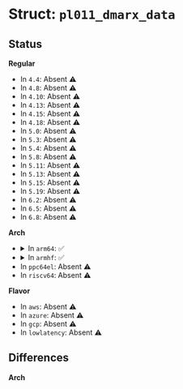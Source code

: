 # Struct: <code>pl011_dmarx_data</code>

## Status
<b>Regular</b>
<ul>
<li>
In <code>4.4</code>: Absent ⚠️
</li>
<li>
In <code>4.8</code>: Absent ⚠️
</li>
<li>
In <code>4.10</code>: Absent ⚠️
</li>
<li>
In <code>4.13</code>: Absent ⚠️
</li>
<li>
In <code>4.15</code>: Absent ⚠️
</li>
<li>
In <code>4.18</code>: Absent ⚠️
</li>
<li>
In <code>5.0</code>: Absent ⚠️
</li>
<li>
In <code>5.3</code>: Absent ⚠️
</li>
<li>
In <code>5.4</code>: Absent ⚠️
</li>
<li>
In <code>5.8</code>: Absent ⚠️
</li>
<li>
In <code>5.11</code>: Absent ⚠️
</li>
<li>
In <code>5.13</code>: Absent ⚠️
</li>
<li>
In <code>5.15</code>: Absent ⚠️
</li>
<li>
In <code>5.19</code>: Absent ⚠️
</li>
<li>
In <code>6.2</code>: Absent ⚠️
</li>
<li>
In <code>6.5</code>: Absent ⚠️
</li>
<li>
In <code>6.8</code>: Absent ⚠️
</li>
</ul>
<b>Arch</b>
<ul>
<li>
<details>
<summary>In <code>arm64</code>: ✅</summary>

```c
struct pl011_dmarx_data {
    struct dma_chan *chan;
    struct completion complete;
    bool use_buf_b;
    struct pl011_sgbuf sgbuf_a;
    struct pl011_sgbuf sgbuf_b;
    dma_cookie_t cookie;
    bool running;
    struct timer_list timer;
    unsigned int last_residue;
    long unsigned int last_jiffies;
    bool auto_poll_rate;
    unsigned int poll_rate;
    unsigned int poll_timeout;
};
```
</details>
</li>
<li>
<details>
<summary>In <code>armhf</code>: ✅</summary>

```c
struct pl011_dmarx_data {
    struct dma_chan *chan;
    struct completion complete;
    bool use_buf_b;
    struct pl011_sgbuf sgbuf_a;
    struct pl011_sgbuf sgbuf_b;
    dma_cookie_t cookie;
    bool running;
    struct timer_list timer;
    unsigned int last_residue;
    long unsigned int last_jiffies;
    bool auto_poll_rate;
    unsigned int poll_rate;
    unsigned int poll_timeout;
};
```
</details>
</li>
<li>
In <code>ppc64el</code>: Absent ⚠️
</li>
<li>
In <code>riscv64</code>: Absent ⚠️
</li>
</ul>
<b>Flavor</b>
<ul>
<li>
In <code>aws</code>: Absent ⚠️
</li>
<li>
In <code>azure</code>: Absent ⚠️
</li>
<li>
In <code>gcp</code>: Absent ⚠️
</li>
<li>
In <code>lowlatency</code>: Absent ⚠️
</li>
</ul>

## Differences
<b>Arch</b>
<ul>
</ul>
